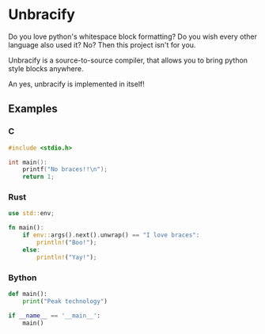 # Unbracify
Do you love python's whitespace block formatting?
Do you wish every other language also used it?
No? Then this project isn't for you.

Unbracify is a source-to-source compiler, that allows you to bring python style blocks anywhere.

An yes, unbracify is implemented in itself!

## Examples

### C
```c
#include <stdio.h>

int main():
    printf("No braces!!\n");
    return 1;
```

### Rust
```rust
use std::env;

fn main():
    if env::args().next().unwrap() == "I love braces":
        println!("Boo!");
    else:
        println!("Yay!");
```

### Bython
```python
def main():
    print("Peak technology")

if __name__ == '__main__':
    main()
```
